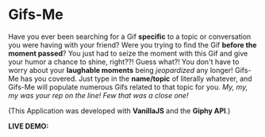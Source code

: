 # Gifs-Me
Have you ever been searching for a Gif <strong>specific</strong> to a topic or conversation you were having with your friend? Were you trying to find the Gif <strong>before the moment passed</strong>? You just had to seize the moment with this Gif and give your humor a chance to shine, right??! Guess what?! You don't have to worry about your <strong>laughable moments</strong> being <em>jeopardized</em> any longer! Gifs-Me has you covered. Just type in the <strong>name/topic</strong> of literally whatever, and Gifs-Me will populate numerous Gifs related to that topic for you. <em>My, my, my was your rep on the line! Few that was a close one!</em>

(This Application was developed with <strong>VanillaJS</strong> and the <strong>Giphy API</strong>.)

<strong>LIVE DEMO:</strong>
